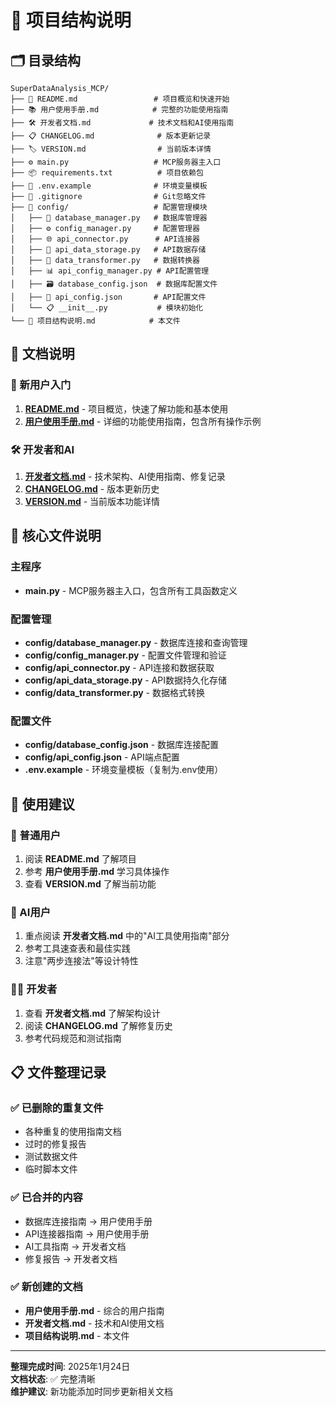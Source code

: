 # 📁 项目结构说明

## 🗂️ 目录结构

```
SuperDataAnalysis_MCP/
├── 📄 README.md                 # 项目概览和快速开始
├── 📚 用户使用手册.md            # 完整的功能使用指南
├── 🛠️ 开发者文档.md             # 技术文档和AI使用指南
├── 📋 CHANGELOG.md              # 版本更新记录
├── 🏷️ VERSION.md                # 当前版本详情
├── ⚙️ main.py                   # MCP服务器主入口
├── 📦 requirements.txt          # 项目依赖包
├── 🔧 .env.example              # 环境变量模板
├── 📝 .gitignore                # Git忽略文件
├── 📁 config/                   # 配置管理模块
│   ├── 🔗 database_manager.py   # 数据库管理器
│   ├── ⚙️ config_manager.py     # 配置管理器
│   ├── 🌐 api_connector.py      # API连接器
│   ├── 💾 api_data_storage.py   # API数据存储
│   ├── 🔄 data_transformer.py   # 数据转换器
│   ├── 📊 api_config_manager.py # API配置管理
│   ├── 🗃️ database_config.json  # 数据库配置文件
│   ├── 🔌 api_config.json       # API配置文件
│   └── 📋 __init__.py           # 模块初始化
└── 📄 项目结构说明.md            # 本文件
```

## 📖 文档说明

### 🚀 新用户入门
1. **[README.md](README.md)** - 项目概览，快速了解功能和基本使用
2. **[用户使用手册.md](用户使用手册.md)** - 详细的功能使用指南，包含所有操作示例

### 🛠️ 开发者和AI
1. **[开发者文档.md](开发者文档.md)** - 技术架构、AI使用指南、修复记录
2. **[CHANGELOG.md](CHANGELOG.md)** - 版本更新历史
3. **[VERSION.md](VERSION.md)** - 当前版本功能详情

## 🔧 核心文件说明

### 主程序
- **main.py** - MCP服务器主入口，包含所有工具函数定义

### 配置管理
- **config/database_manager.py** - 数据库连接和查询管理
- **config/config_manager.py** - 配置文件管理和验证
- **config/api_connector.py** - API连接和数据获取
- **config/api_data_storage.py** - API数据持久化存储
- **config/data_transformer.py** - 数据格式转换

### 配置文件
- **config/database_config.json** - 数据库连接配置
- **config/api_config.json** - API端点配置
- **.env.example** - 环境变量模板（复制为.env使用）

## 🎯 使用建议

### 👤 普通用户
1. 阅读 **README.md** 了解项目
2. 参考 **用户使用手册.md** 学习具体操作
3. 查看 **VERSION.md** 了解当前功能

### 🤖 AI用户
1. 重点阅读 **开发者文档.md** 中的"AI工具使用指南"部分
2. 参考工具速查表和最佳实践
3. 注意"两步连接法"等设计特性

### 👨‍💻 开发者
1. 查看 **开发者文档.md** 了解架构设计
2. 阅读 **CHANGELOG.md** 了解修复历史
3. 参考代码规范和测试指南

## 📋 文件整理记录

### ✅ 已删除的重复文件
- 各种重复的使用指南文档
- 过时的修复报告
- 测试数据文件
- 临时脚本文件

### ✅ 已合并的内容
- 数据库连接指南 → 用户使用手册
- API连接器指南 → 用户使用手册
- AI工具指南 → 开发者文档
- 修复报告 → 开发者文档

### ✅ 新创建的文档
- **用户使用手册.md** - 综合的用户指南
- **开发者文档.md** - 技术和AI使用文档
- **项目结构说明.md** - 本文件

---

**整理完成时间**: 2025年1月24日  
**文档状态**: ✅ 完整清晰  
**维护建议**: 新功能添加时同步更新相关文档